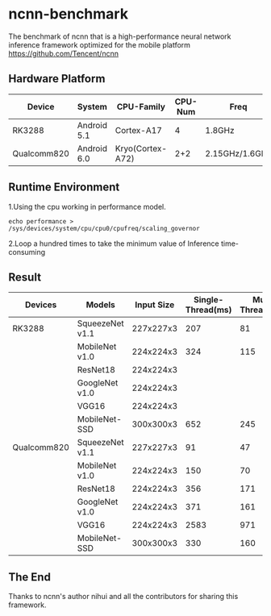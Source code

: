 # ncnn-benchmark
The benchmark of ncnn that is a high-performance neural network inference framework optimized for the mobile platform
https://github.com/Tencent/ncnn
## Hardware Platform
|Device|System|CPU-Family|CPU-Num|Freq|
|------|------|----------|-------|----|
|RK3288|Android 5.1|Cortex-A17|4|1.8GHz|
|Qualcomm820|Android 6.0|Kryo(Cortex-A72)|2+2|2.15GHz/1.6GHz|
## Runtime Environment
1.Using the cpu working in performance model.  
```
echo performance > /sys/devices/system/cpu/cpu0/cpufreq/scaling_governor
```
2.Loop a hundred times to take the minimum value of Inference time-consuming
## Result
|Devices|Models|Input Size|Single-Thread(ms)|Multi-Threads(ms)|
|-------|------|----------|-----------------|-----------------|
|RK3288|SqueezeNet v1.1|227x227x3|207|81|
|       |MobileNet v1.0|224x224x3|324|115|
|       |ResNet18|224x224x3|
|       |GoogleNet v1.0|224x224x3|
|       |VGG16|224x224x3|
|       |MobileNet-SSD|300x300x3|652|245|
|Qualcomm820|SqueezeNet v1.1|227x227x3|91|47|
|       |MobileNet v1.0|224x224x3|150|70|
|       |ResNet18|224x224x3|356|171|
|       |GoogleNet v1.0|224x224x3|371|161|
|       |VGG16|224x224x3|2583|971|
|       |MobileNet-SSD|300x300x3|330|160|
## The End
Thanks to ncnn's author nihui and all the contributors for sharing this framework.
